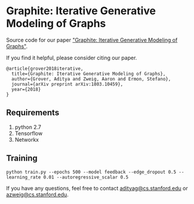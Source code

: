 # Graphite: Iterative Generative Modeling of Graphs
Source code for our paper ["Graphite: Iterative Generative Modeling of Graphs"](https://arxiv.org/abs/1803.10459).

If you find it helpful, please consider citing our paper.

    @article{grover2018iterative,
      title={Graphite: Iterative Generative Modeling of Graphs},
      author={Grover, Aditya and Zweig, Aaron and Ermon, Stefano},
      journal={arXiv preprint arXiv:1803.10459},
      year={2018}
    }

## Requirements
1. python 2.7
2. Tensorflow
3. Networkx

## Training

```
python train.py --epochs 500 --model feedback --edge_dropout 0.5 --learning_rate 0.01 --autoregressive_scalar 0.5
```

If you have any questions, feel free to contact <adityag@cs.stanford.edu> or <azweig@cs.stanford.edu>.
